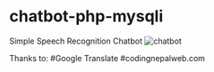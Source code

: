 # chatbot-php-mysqli
Simple Speech Recognition Chatbot
![chatbot](https://user-images.githubusercontent.com/16277392/109215108-e8f7da80-77dc-11eb-96a4-cf4df2e04a3a.png)

Thanks to:
#Google Translate
#codingnepalweb.com
